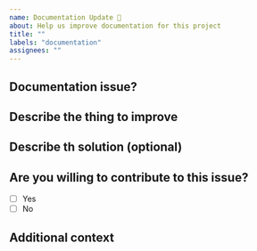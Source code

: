 ```yaml
---
name: Documentation Update 📖
about: Help us improve documentation for this project
title: ""
labels: "documentation"
assignees: ""
---
```


## Documentation issue?

<!-- Is this issue related to an existing part of the documentation? If so, please provide a link -->

## Describe the thing to improve

<!-- A clear and concise description of problems and what you would like to see -->

## Describe th solution (optional)

<!-- Ideas about what we should do to improve experience of beginners and readers. It may be new pages to add, grammar fixes etc. -->

## Are you willing to contribute to this issue?

- [ ] Yes
- [ ] No

## Additional context

<!-- Add any other context or screenshots about the issue. -->
